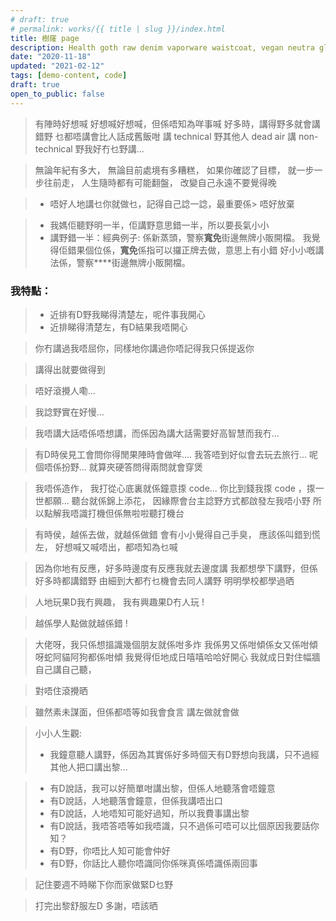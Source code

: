```yaml
---
# draft: true
# permalink: works/{{ title | slug }}/index.html
title: 樹窿 page
description: Health goth raw denim vaporware waistcoat, vegan neutra glossier. Cronut chartreuse tbh meh schlitz. Snackwave lumbersexual pinterest narwhal.
date: "2020-11-18"
updated: "2021-02-12"
tags: [demo-content, code]
draft: true
open_to_public: false
---
```


> 有陣時好想喊
> 好想喊好想喊，但係唔知為咩事喊
> 好多時，講得野多就會講錯野
> 乜都唔講會比人話成舊飯咁
> 講 technical 野其他人 dead air
> 講 non-technical 野我好冇乜野講...

> 無論年紀有多大，
> 無論目前處境有多糟糕，
> 如果你確認了目標，
> 就一步一步往前走，
> 人生隨時都有可能翻盤，
> 改變自己永遠不要覺得晚

> - 唔好人地講乜你就做乜，記得自己諗一諗，最重要係> 唔好放棄

> - 我媽佢聽野明一半，佢講野意思錯一半，所以要長氣小小
> - 講野錯一半：經典例子:
> 係新蒸頭，警察**寬免**街邊無牌小販開檔。
> 我覺得佢錯果個位係，**寬免**係指可以攞正牌去做，意思上有小錯
> 好小小嘅講法係，警察****街邊無牌小販開檔。

### 我特點：

> - 近排有D野我睇得清楚左，呢件事我開心
> - 近排睇得清楚左，有D結果我唔開心


> 你冇講過我唔屈你，同樣地你講過你唔記得我只係提返你


> 講得出就要做得到


> 唔好滾攪人嘞...


> 我諗野實在好慢...


> 我唔講大話唔係唔想講，而係因為講大話需要好高智慧而我冇...


> 有D時侯見工會問你得閒果陣時會做咩....
 我答唔到好似會去玩去旅行... 呢個唔係扮野...
 就算夾硬答問得兩問就會穿煲


> 我唔係造作，
 我打從心底裏就係鐘意揼 code...
 你比到錢我揼 code ，揼一世都願...
 聽台就係錦上添花，
 因緣際會台主諗野方式都啟發左我唔小野
 所以點解我唔識打機但係無啦啦聽打機台


> 有時侯，越係去做，就越係做錯
 會有小小覺得自己手臭，
 應該係叫錯到慌左，
 好想喊又喊唔出，都唔知為乜喊


> 因為你地有反應，好多時邊度有反應我就去邊度講
 我都想學下講野，但係好多時都講錯野
 由細到大都冇乜機會去同人講野
 明明學校都學過晒

> 人地玩果D我冇興趣，
我有興趣果D冇人玩 !


> 越係學人點做就越係錯 !


> 大佬呀，我只係想搵識幾個朋友就係咁多炸
我係男又係咁傾係女又係咁傾呀蛇阿貓阿狗都係咁傾
我覺得佢地成日嘻嘻哈哈好開心
我就成日對住幅牆自己講自己聽，


> 對唔住滾攪晒


> 雖然素未謀面，但係都唔等如我會食言
講左做就會做


> 小小人生觀:
> - 我鐘意聽人講野，係因為其實係好多時個天有D野想向我講，只不過經其他人把口講出黎...


> - 有D說話，我可以好簡單咁講出黎，但係人地聽落會唔鐘意
> - 有D說話，人地聽落會鐘意，但係我講唔出口
> - 有D說話，人地唔知可能好過知，所以我費事講出黎
> - 有D說話，我唔答唔等如我唔識，只不過係可唔可以比個原因我要話你知？
> - 有D野，你唔比人知可能會仲好
> - 有D野，你話比人聽你唔識同你係咪真係唔識係兩回事


> 記住要週不時睇下你而家做緊D乜野


> 打完出黎舒服左D
 多謝，唔該晒
